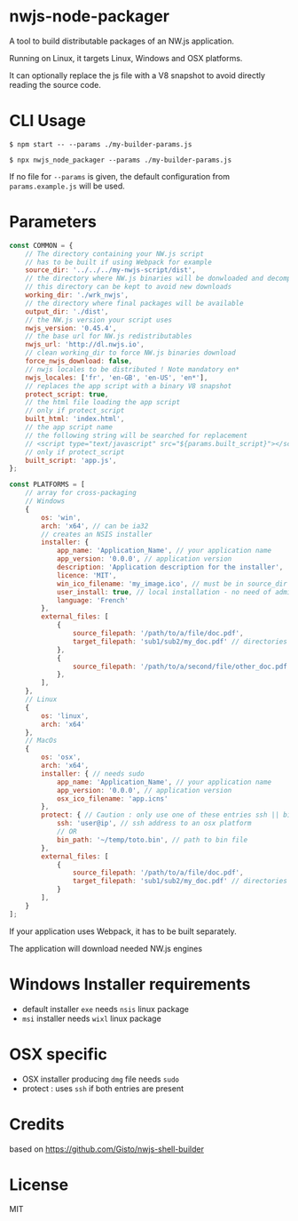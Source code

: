 # nwjs-node-packager

A tool to build distributable packages of an NW.js application.

Running on Linux, it targets Linux, Windows and OSX platforms.

It can optionally replace the js file with a V8 snapshot to avoid directly reading the source code.

CLI Usage
====
```shell
$ npm start -- --params ./my-builder-params.js

$ npx nwjs_node_packager --params ./my-builder-params.js
```

If no file for `--params` is given, the default configuration from `params.example.js` will be used.

Parameters
====
```js
const COMMON = {
    // The directory containing your NW.js script
    // has to be built if using Webpack for example
    source_dir: '../../../my-nwjs-script/dist',
    // the directory where NW.js binaries will be donwloaded and decompressed
    // this directory can be kept to avoid new downloads
    working_dir: './wrk_nwjs',
    // the directory where final packages will be available
    output_dir: './dist',
    // the NW.js version your script uses
    nwjs_version: '0.45.4',
    // the base url for NW.js redistributables
    nwjs_url: 'http://dl.nwjs.io',
    // clean working_dir to force NW.js binaries download
    force_nwjs_download: false,
    // nwjs locales to be distributed ! Note mandatory en*
    nwjs_locales: ['fr', 'en-GB', 'en-US', 'en*'],
    // replaces the app script with a binary V8 snapshot
    protect_script: true,
    // the html file loading the app script
    // only if protect_script
    built_html: 'index.html',
    // the app script name
    // the following string will be searched for replacement
    // <script type="text/javascript" src="${params.built_script}"></script>
    // only if protect_script
    built_script: 'app.js',
};

const PLATFORMS = [
    // array for cross-packaging
    // Windows
    {
        os: 'win',
        arch: 'x64', // can be ia32
        // creates an NSIS installer
        installer: {
            app_name: 'Application_Name', // your application name
            app_version: '0.0.0', // application version
            description: 'Application description for the installer',
            licence: 'MIT',
            win_ico_filename: 'my_image.ico', // must be in source_dir
            user_install: true, // local installation - no need of admin rights for installer
            language: 'French'
        },
        external_files: [
            {
                source_filepath: '/path/to/a/file/doc.pdf',
                target_filepath: 'sub1/sub2/my_doc.pdf' // directories will be created in package
            },
            {
                source_filepath: '/path/to/a/second/file/other_doc.pdf' // file we be copied in package's root
            },
        ],
    },
    // Linux
    {
        os: 'linux',
        arch: 'x64'
    },
    // MacOs
    {
        os: 'osx',
        arch: 'x64',
        installer: { // needs sudo
            app_name: 'Application_Name', // your application name
            app_version: '0.0.0', // application version
            osx_ico_filename: 'app.icns'
        },
        protect: { // Caution : only use one of these entries ssh || bin_path
            ssh: 'user@ip', // ssh address to an osx platform
            // OR
            bin_path: '~/temp/toto.bin', // path to bin file
        },
        external_files: [
            {
                source_filepath: '/path/to/a/file/doc.pdf',
                target_filepath: 'sub1/sub2/my_doc.pdf' // directories will be created in package
            }
        ],
    }
];
```

If your application uses Webpack, it has to be built separately.

The application will download needed NW.js engines

Windows Installer requirements
=======
- default installer `exe` needs `nsis` linux package
- `msi` installer needs `wixl` linux package


OSX specific
=======
- OSX installer producing `dmg` file needs `sudo`
- protect : uses `ssh` if both entries are present

Credits
======
based on https://github.com/Gisto/nwjs-shell-builder

License
=====
MIT
